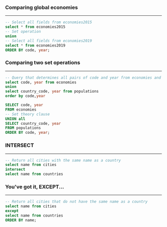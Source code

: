 ### Comparing global economies
__________________________________
```sql
-- Select all fields from economies2015
select * from economies2015    
-- Set operation
union       
-- Select all fields from economies2019
select * from economies2019
ORDER BY code, year;
```

### Comparing two set operations
__________________________________
```sql
-- Query that determines all pairs of code and year from economies and populations, without duplicates
select code, year from economies
union
select country_code, year from populations
order by code,year

SELECT code, year
FROM economies
-- Set theory clause
UNION all
SELECT country_code, year
FROM populations
ORDER BY code, year;
```

### INTERSECT
__________________________________
```sql
-- Return all cities with the same name as a country
select name from cities
intersect
select name from countries
```

### You've got it, EXCEPT...
__________________________________
```sql
-- Return all cities that do not have the same name as a country
select name from cities
except
select name from countries
ORDER BY name;
```
